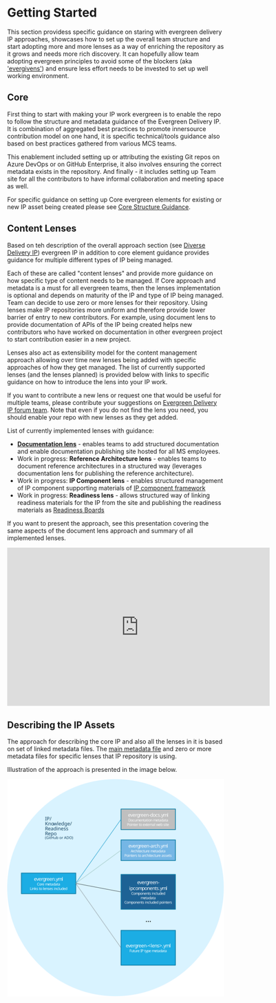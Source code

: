 # Getting Started

This section providess specific guidance on staring with evergreen delivery IP approaches, showcases how to set up the overall team structure and start adopting more and more lenses as a way of enriching the repository as it grows and needs more rich discovery. It can hopefully allow team adopting evergreen principles to avoid some of the blockers (aka ['evergivens'](https://en.wikipedia.org/wiki/Ever_Given#/media/File:Container_Ship_'Ever_Given'_stuck_in_the_Suez_Canal,_Egypt_-_March_24th,_2021_cropped.jpg)) and ensure less effort needs to be invested to set up well working environment.

## Core

First thing to start with making your IP work evergreen is to enable the repo to follow the structure and metadata guidance of the Evergreen Delivery IP. It is combination of aggregated best practices to promote innersource contribution model on one hand, it is specific technical/tools guidance also based on best practices gathered from various MCS teams.

This enablement included setting up or attributing the existing Git repos on Azure DevOps or on GitHub Enterprise, it also involves ensuring the correct metadata exists in the repository. And finally - it includes setting up Team site for all the contributors to have informal collaboration and meeting space as well.

For specific guidance on setting up Core evergreen elements for existing or new IP asset being created please see [Core Structure Guidance](core/index.md).

## Content Lenses

Based on teh description of the overall approach section (see [Diverse Delivery IP](../approach/../approach/diverse-delivery-ip.md)) evergreen IP in addition to core element guidance provides guidance for multiple different types of IP being managed.

Each of these are called "content lenses" and provide more guidance on how specific type of content needs to be managed. If Core approach and metadata is a must for all evergreen teams, then the lenses implementation is optional and depends on maturity of the IP and type of IP being managed. Team can decide to use zero or more lenses for their repository. Using lenses make IP repositories more uniform and therefore provide lower barrier of entry to new contributors. For example, using document lens to provide documentation of APIs of the IP being created helps new contributors who have worked on documentation in other evergreen project to start contribution easier in a new project.

Lenses also act as extensibility model for the content management approach allowing over time new lenses being added with specific approaches of how they get managed. The list of currently supported lenses (and the lenses planned) is provided below with links to specific guidance on how to introduce the lens into your IP work. 

If you want to contribute a new lens or request one that would be useful for multiple teams, please contribute your suggestions on [Evergreen Delivery IP forum team](https://teams.microsoft.com/l/channel/19%3a3d51464fa01345f6a79290ac257ead8c%40thread.tacv2/General?groupId=ef3294c6-f026-47a2-842e-1881f6f09272&tenantId=72f988bf-86f1-41af-91ab-2d7cd011db47). Note that even if you do not find the lens you need, you should enable your repo with new lenses as they get added.

List of currently implemented lenses with guidance:

- **[Documentation lens](./documentation-lens/index.md)** - enables teams to add structured documentation and enable documentation publishing site hosted for all MS employees.
- Work in progress: **Reference Architecture lens** - enables teams to document reference architectures in a structured way (leverages documentation lens for publishing the reference architecture).
- Work in progress: **IP Component lens** - enables structured management of IP component supporting materials of [IP component framework](http://aka.ms/components)
- Work in progress: **Readiness lens** - allows structured way of linking readiness materials for the IP from the site and publishing the readiness materials as [Readiness Boards](https://microsoft.sharepoint.com/sites/infopedia/About/Pages/pintolearn.aspx?c=pintolearn06062018)

If you want to present the approach, see this presentation covering the same aspects of the document lens approach and summary of all implemented lenses.

<iframe src="https://microsofteur.sharepoint.com/teams/EvergreenDeliveryIP/_layouts/15/Doc.aspx?sourcedoc={cb3deb19-b608-4cfb-9740-a9b278c9b9cc}&amp;action=embedview&amp;wdAr=1.7777777777777777" width="610px" height="367px" frameborder="0">This is an embedded <a target="_blank" href="https://office.com">Microsoft Office</a> presentation, powered by <a target="_blank" href="https://office.com/webapps">Office</a>.</iframe>

## Describing the IP Assets

The approach for describing the core IP and also all the lenses in it is based on set of linked metadata files. The [main metadata file](./core/evergreen-ip-metadata.md) and zero or more metadata files for specific lenses that IP repository is using.

Illustration of the approach is presented in the image below.

![Metadata structure to describe entire set of IP Assets](./media/metadata-structure.svg)
